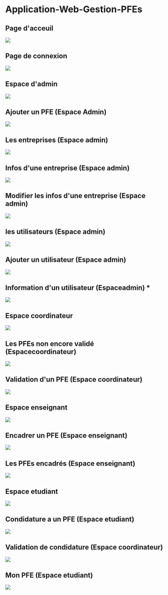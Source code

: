 # Application-Web-Gestion-PFEs
Page d'acceuil
--------------
<img src="client/src/assets/front_screen/fronthome.PNG" />

Page de connexion
---------------
<img src="client/src/assets/front_screen/frontconnexion.PNG" />

Espace d'admin
------------------
<img src="client/src/assets/front_screen/listePfe_Admin.jpg" />

Ajouter un PFE (Espace Admin)
--------------------
<img src="client/src/assets/front_screen/addPfe.jpg" />

Les entreprises (Espace admin)
----------------------------
<img src="client/src/assets/front_screen/listeEntrepri.jpg" />

Infos d'une entreprise (Espace admin)
----------------------------
<img src="client/src/assets/front_screen/entreprise.jpg" />

Modifier les infos d'une entreprise (Espace admin)
----------------------------
<img src="client/src/assets/front_screen/updateEntreprise.jpg" />

les utilisateurs (Espace admin)
----------------------------
<img src="client/src/assets/front_screen/listeUsers.jpg" />

Ajouter un utilisateur (Espace admin)
----------------------------
<img src="client/src/assets/front_screen/addUser.jpg" />

Information d'un utilisateur (Espaceadmin) *
----------------------------
<img src="client/src/assets/front_screen/addUser.jpg" />

Espace coordinateur
----------------------------
<img src="client/src/assets/front_screen/cord_listpfe.jpg" />

Les PFEs non encore validé (Espacecoordinateur)
----------------------------
<img src="client/src/assets/front_screen/cord_listePfeNonValider.jpg" />

Validation d'un PFE (Espace coordinateur)
----------------------------
<img src="client/src/assets/front_screen/cord_validationPfe.jpg" />

Espace enseignant
----------------------------
<img src="client/src/assets/front_screen/ense_listePfe.jpg" />

Encadrer un PFE (Espace enseignant)
----------------------------
<img src="client/src/assets/front_screen/ense_pfeEncadrer.jpg" />

Les PFEs encadrés (Espace enseignant)
----------------------------
<img src="client/src/assets/front_screen/mesSujet_encadrer_enseignant.jpg" />

Espace etudiant
----------------------------
<img src="client/src/assets/front_screen/etudiant_listePfe.jpg" />

Condidature a un PFE (Espace etudiant)
----------------------------
<img src="client/src/assets/front_screen/pfeEtudiantChoix.jpg" />

Validation de condidature (Espace coordinateur)
----------------------------
<img src="client/src/assets/front_screen/validation_cord_etudiant.jpg" />

Mon PFE (Espace etudiant)
----------------------------
<img src="client/src/assets/front_screen/monPfe_Etudiant.jpg" />



